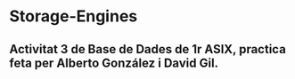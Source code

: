 # Storage-Engines

## Activitat 3 de Base de Dades de 1r ASIX, practica feta per Alberto González i David Gil.
